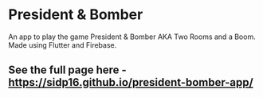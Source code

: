 # President & Bomber

An app to play the game President & Bomber AKA Two Rooms and a Boom. Made using Flutter and Firebase.

## See the full page here - https://sidp16.github.io/president-bomber-app/
